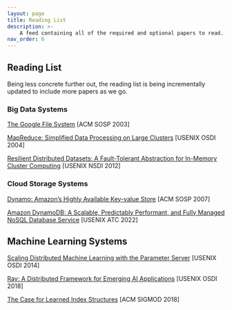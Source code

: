 ```yaml
---
layout: page
title: Reading List
description: >-
    A feed containing all of the required and optional papers to read.
nav_order: 6
---
```


## Reading List

Being less concrete further out, the reading list is being
incrementally updated to include more papers as we go. 

### Big Data Systems

[The Google File System](https://static.googleusercontent.com/media/research.google.com/en//archive/gfs-sosp2003.pdf) [ACM SOSP 2003]

[MapReduce: Simplified Data Processing on Large Clusters](https://www.usenix.org/conference/osdi-04/mapreduce-simplified-data-processing-large-clusters) [USENIX OSDI 2004]

[Resilient Distributed Datasets: A Fault-Tolerant Abstraction for In-Memory Cluster Computing](https://www.usenix.org/conference/nsdi12/technical-sessions/presentation/zaharia) [USENIX NSDI 2012]



### Cloud Storage Systems

[Dynamo: Amazon’s Highly Available Key-value Store](https://dl.acm.org/doi/10.1145/1323293.1294281) [ACM SOSP 2007]

[Amazon DynamoDB: A Scalable, Predictably Performant, and Fully Managed NoSQL Database Service](https://www.usenix.org/conference/atc22/presentation/elhemali) [USENIX ATC 2022]



## Machine Learning Systems

[Scaling Distributed Machine Learning with the Parameter Server](https://www.usenix.org/conference/osdi14/technical-sessions/presentation/li_mu) [USENIX OSDI 2014]

[Ray: A Distributed Framework for Emerging AI Applications](https://www.usenix.org/conference/osdi18/presentation/moritz) [USENIX OSDI 2018]

[The Case for Learned Index Structures](https://dl.acm.org/doi/10.1145/3183713.3196909) [ACM SIGMOD 2018]


